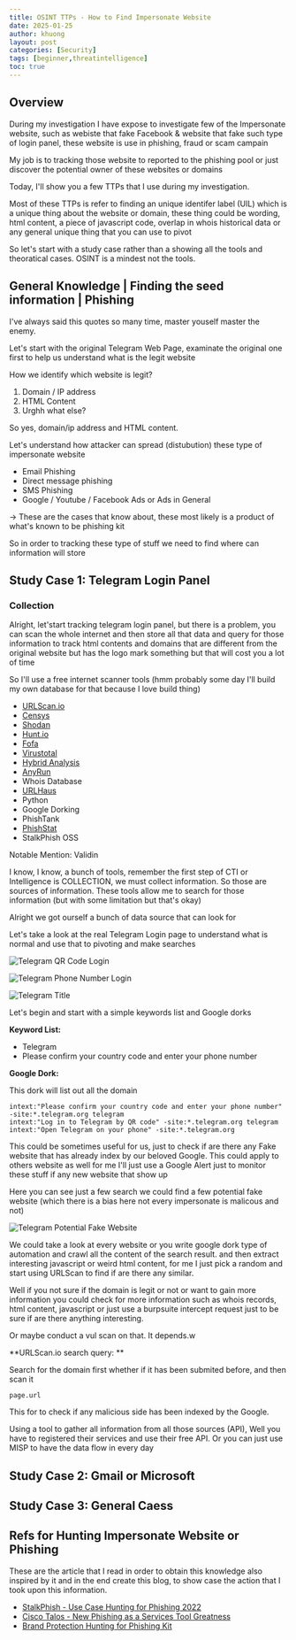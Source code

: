 ```yaml
---
title: OSINT TTPs - How to Find Impersonate Website
date: 2025-01-25
author: khuong
layout: post
categories: [Security]
tags: [beginner,threatintelligence]   
toc: true
---
```


## Overview

During my investigation I have expose to investigate few of the Impersonate website, such as webiste that fake Facebook & website that fake such type of login panel, these website is use in phishing, fraud or scam campain

My job is to tracking those website to reported to the phishing pool or just discover the potential owner of these websites or domains

Today, I'll show you a few TTPs that I use during my investigation. 

Most of these TTPs is refer to finding an unique identifer label (UIL) which is a unique thing about the website or domain, these thing could be wording, html content, a piece of javascript code, overlap in whois historical data or any general unique thing that you can use to pivot

So let's start with a study case rather than a showing all the tools and theoratical cases. OSINT is a mindest not the tools. 


## General Knowledge | Finding the seed information | Phishing

I've always said this quotes so many time, master youself master the enemy. 

Let's start with the original Telegram Web Page, examinate the original one first to help us understand what is the legit website

How we identify which website is legit?

1. Domain / IP address 
2. HTML Content
3. Urghh what else? 

So yes, domain/ip address and HTML content.

Let's understand how attacker can spread (distubution) these type of impersonate website

- Email Phishing
- Direct message phishing
- SMS Phishing
- Google / Youtube / Facebook Ads or Ads in General 

-> These are the cases that know about, these most likely is a product of what's known to be phishing kit 

So in order to tracking these type of stuff we need to find where can information will store 

## Study Case 1: Telegram Login Panel 

### Collection 

Alright, let'start tracking telegram login panel, but there is a problem, you can scan the whole internet and then store all that data and query for those information
to track html contents and domains that are different from the original website but has the logo mark something but that will cost you a lot of time

So I'll use a free internet scanner tools (hmm probably some day I'll build my own database for that because I love build thing)

- [URLScan.io](https://urlscan.io/)
- [Censys](https://censys.com/)
- [Shodan](https://www.shodan.io/)
- [Hunt.io](https://hunt.io/)
- [Fofa](https://en.fofa.info/)
- [Virustotal](https://virustotal.com/)
- [Hybrid Analysis](https://www.hybrid-analysis.com/)
- [AnyRun](https://any.run/)
- Whois Database
- [URLHaus](https://urlhaus.abuse.ch/)
- Python 
- Google Dorking 
- PhishTank 
- [PhishStat](https://phishstats.info/)
- StalkPhish OSS

Notable Mention: Validin 

I know, I know, a bunch of tools, remember the first step of CTI or Intelligence is COLLECTION, we must collect information. So those are sources of information.
These tools allow me to search for those information (but with some limitation but that's okay)

Alright we got ourself a bunch of data source that can look for

Let's take a look at the real Telegram Login page to understand what is normal and use that to pivoting and make searches

![Telegram QR Code Login](/assets/img/teleqrlogin.png)

![Telegram Phone Number Login](/assets/img/telephonelogin.png)

![Telegram Title](/assets/img/teletitle.png)


Let's begin and start with a simple keywords list and Google dorks 

**Keyword List:**

* Telegram 
* Please confirm your country code and enter your phone number

**Google Dork:**

This dork will list out all the domain 

```shell
intext:"Please confirm your country code and enter your phone number" -site:*.telegram.org telegram
intext:"Log in to Telegram by QR code" -site:*.telegram.org telegram
intext:"Open Telegram on your phone" -site:*.telegram.org
```

This could be sometimes useful for us, just to check if are there any Fake website that has already index by our beloved Google. This could apply to others website as well
for me I'll just use a Google Alert just to monitor these stuff if any new website that show up

Here you can see just a few search we could find a few potential fake website (which there is a bias here not every impersonate is malicous and not)

![Telegram Potential Fake Website](/assets/img/telefakeweb.png)

We could take a look at every website or you write google dork type of automation and crawl all the content of the search result. and then extract interesting javascript or weird html content, for me I just pick a random and start using URLScan to find if are there any similar.

Well if you not sure if the domain is legit or not or want to gain more information you could check for more information such as whois records, html content, javascript or just use a burpsuite intercept request just to be sure if are there anything interesting.

Or maybe conduct a vul scan on that. It depends.w

**URLScan.io search query: **

Search for the domain first whether if it has been submited before, and then scan it

```shell
page.url
```

This for to check if any malicious side has been indexed by the Google. 


Using a tool to gather all information from all those sources (API), Well you have to registered their services and use their free API. Or you can just use MISP to have the data flow in every day 


## Study Case 2: Gmail or Microsoft


## Study Case 3: General Caess


## Refs for Hunting Impersonate Website or Phishing

These are the article that I read in order to obtain this knowledge also inspired by it and in the end create this blog, to show case the action that I took upon this information.

* [StalkPhish - Use Case Hunting for Phishing 2022](https://stalkphish.com/2022/09/05/use-case-hunting-for-phishing/)
* [Cisco Talos - New Phishing as a Services Tool Greatness](https://blog.talosintelligence.com/new-phishing-as-a-service-tool-greatness-already-seen-in-the-wild/)
* [Brand Protection Hunting for Phishing Kit](https://loungefly84.medium.com/brand-protection-hunting-for-phishing-kits-34df8740989a)
